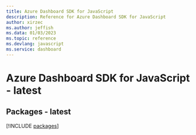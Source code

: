 ```yaml
---
title: Azure Dashboard SDK for JavaScript
description: Reference for Azure Dashboard SDK for JavaScript
author: xirzec
ms.author: jeffish
ms.data: 01/03/2023
ms.topic: reference
ms.devlang: javascript
ms.service: dashboard
---
```

# Azure Dashboard SDK for JavaScript - latest
## Packages - latest
[!INCLUDE [packages](dashboard-index.md)]